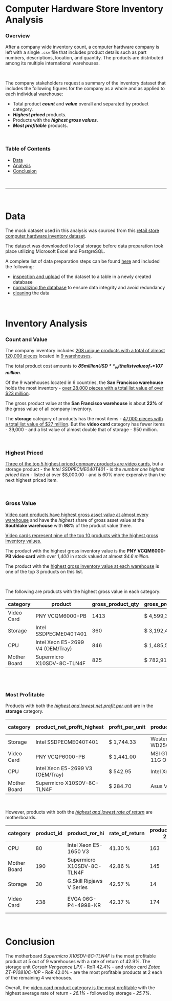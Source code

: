 # Computer Hardware Store Inventory Analysis
### Overview
After a company wide inventory count, a computer hardware company is left with a single `.csv` file that includes product details such as part numbers, descriptions, location, and quantity.  The products are distributed among its multiple international warehouses.

<br>

The company stakeholders request a summary of the inventory dataset that includes the following figures for the company as a whole and as applied to each individual warehouse:

* Total product ***count*** and ***value*** overall and separated by product category.
* ***Highest priced*** products.
* Products with the ***highest gross values***.
* ***Most profitable***  products.

<br>

### Table of Contents
- [Data](https://github.com/sjlloyd07/portfolio_projects/tree/main/hardware_store#data)
- [Analysis](https://github.com/sjlloyd07/portfolio_projects/tree/main/hardware_store#inventory-analysis)
- [Conclusion](https://github.com/sjlloyd07/portfolio_projects/tree/main/hardware_store#conclusion)

<br>

---

<br>


# Data 
The mock dataset used in this analysis was sourced from this [retail store computer hardware inventory dataset](https://www.kaggle.com/datasets/ivanchvez/hardwarestore?select=hardwareStore.csv). 

The dataset was downloaded to local storage before data preparation took place utilizing Microsoft Excel and PostgreSQL. 

A complete list of data preparation steps can be found [here](hardware_store/data_prep.md) and included the following:
-  [inspection and upload](/hardware_store/data_prep.md#inspection-and-upload) of the dataset to a table in a newly created database
-  [normalizing the database](/hardware_store/data_prep.md#normalization) to ensure data integrity and avoid redundancy
-  [cleaning](/hardware_store/data_prep.md#cleaning) the data

<br>

<!-- perform analysis using sql -->
# Inventory Analysis
### Count and Value
The company inventory includes [208 unique products with a total of almost 120,000 pieces](/hardware_store/analysis.md#%E2%84%B9%EF%B8%8F-company-wide) located in [9 warehouses](/hardware_store/data_prep.md#table-warehouse).

The total product cost amounts to _**$85 million USD**_ with a list value of _**$107 million**_. 

Of the 9 warehouses located in 6 countries, the **San Francisco warehouse** holds the most inventory - [over 28,000 pieces with a total list value of over $23 million](/hardware_store/analysis.md#%E2%84%B9%EF%B8%8F-at-each-warehouse). 

The gross product value at the **San Francisco warehouse** is about **22%** of the gross value of all company inventory.

The **storage** category of products has the most items - [47,000 pieces with a total list value of $27 million](/hardware_store/analysis.md#%E2%84%B9%EF%B8%8F-company-wide-1). But the **video card** category has fewer items - 39,000 - and a list value of almost double that of storage - $50 million. 

<br>

### Highest Priced
[Three of the top 5 highest priced company products are video cards](/hardware_store/analysis.md#highest-priced-company-products), but a storage product - the _Intel SSDPECME040T401_ - is the _number one highest priced item_ - listed at over $8,000.00 - and is 60% more expensive than the next highest priced item.

<br>

### Gross Value
[Video card products have highest gross asset value at almost every warehouse](/hardware_store/analysis.md#%E2%84%B9%EF%B8%8F-at-each-warehouse-1) and have the _highest_ share of gross asset value at the **Southlake warehouse** with **98%** of the product value there.

[Video cards represent nine of the top 10 products with the highest gross inventory values.](/hardware_store/analysis.md#%E2%84%B9%EF%B8%8F-company-wide-top-10) 

The product with the highest gross inventory value is the **PNY VCQM6000-PB video card** with over _1,400_ in stock valued at almost _$4.6 million._ 

The product with the [highest gross inventory value at each warehouse](/hardware_store/analysis.md#%E2%84%B9%EF%B8%8F-at-each-warehouse-2) is one of the top 3 products on this list.

<br>

The following are products with the highest gross value in each category:

| category     | product                          | gross_product_qty | gross_product_value |
|--------------|----------------------------------|-------------------|---------------------|
| Video Card   | PNY VCQM6000-PB                  | 1413              | $   4,599,301       |
| Storage      | Intel SSDPECME040T401            | 360               | $   3,192,476       |
| CPU          | Intel Xeon E5-2699 V4 (OEM/Tray) | 846               | $   1,485,576       |
| Mother Board | Supermicro X10SDV-8C-TLN4F       | 825               | $     782,917       |

<br>
<br>

### Most Profitable
Products with both the [*highest and lowest net profit per unit*](/hardware_store/analysis.md#%E2%84%B9%EF%B8%8F-highest--lowest-product-net-profit-by-category) are in the **storage** category.

| category     | product_net_profit_highest       | profit_per_unit  | product_net_profit_lowest   | profit_per_unit-2 |
|--------------|----------------------------------|------------------|-----------------------------|-------------------|
| Storage      | Intel SSDPECME040T401            | $       1,744.33 | Western Digital WD2500AAJS  | $           1.76  |
| Video Card   | PNY VCQP6000-PB                  | $       1,441.00 | MSI GTX 1080 TI AERO 11G OC | $          82.54  |
| CPU          | Intel Xeon E5-2699 V3 (OEM/Tray) | $         542.95 | Intel Xeon E5-2640 V2       | $          63.76  |
| Mother Board | Supermicro X10SDV-8C-TLN4F       | $         284.70 | Asus VANGUARD B85           | $          28.90  |

<br>

However, products with both the [*highest and lowest rate of return*](/hardware_store/analysis.md#%E2%84%B9%EF%B8%8F-highest--lowest-product-rate-of-return-by-category) are motherboards.


| category     | product_id | product_ror_hi             | rate_of_return | product_id-2 | product_ror_lo              | rate_of_return-2 |
|--------------|------------|----------------------------|----------------|--------------|-----------------------------|------------------|
| CPU          | 80         | Intel Xeon E5-1650 V3      | 41.30 %        | 163          | Intel Xeon E5-2683 V4       | 11.31 %          |
| Mother Board | 190        | Supermicro X10SDV-8C-TLN4F | 42.86 %        | 145          | Asus VANGUARD B85           | 11.20 %          |
| Storage      | 30         | G.Skill Ripjaws V Series   | 42.57 %        | 14           | G.Skill Ripjaws V Series    | 11.26 %          |
| Video Card   | 238        | EVGA 06G-P4-4998-KR        | 42.37 %        | 174          | MSI GTX 1080 TI AERO 11G OC | 11.53 %          |

<br>

# Conclusion

The motherboard _Supermicro X10SDV-8C-TLN4F_ is the most profitable product at 5 out of 9 warehouses with a rate of return of 42.9%. The storage unit _Corsair Vengeance LPX_ - RoR 42.4% - and video card  	_Zotac ZT-P10810C-10P_ - RoR 42.0% - are the most profitable products at 2 each of the remaining 4 warehouses. 

Overall, the [video card product category is the most profitable](/hardware_store/analysis.md#average-gross-profit-and-rate-of-return-by-category) with the highest average rate of return - _26.1%_ - followed by storage - _25.7%_.
